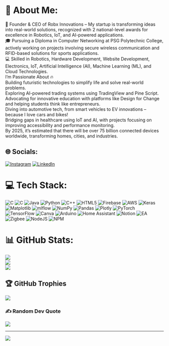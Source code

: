 # 💫 About Me:
🌟 Founder & CEO of Robx Innovations – My startup is transforming ideas into real-world solutions, recognized with 2 national-level awards for excellence in Robotics, IoT, and AI-powered applications.<br>🎓 Pursuing a Diploma in Computer Networking at PSG Polytechnic College, actively working on projects involving secure wireless communication and RFID-based solutions for sports applications.<br>💻 Skilled in Robotics, Hardware Development, Website Development, Electronics, IoT, Artificial Intelligence (AI), Machine Learning (ML), and Cloud Technologies. <br>I’m Passionate About 🔥<br>Building futuristic technologies to simplify life and solve real-world problems.<br>Exploring AI-powered trading systems using TradingView and Pine Script.<br>Advocating for innovative education with platforms like Design for Change and helping students think like entrepreneurs.<br>Diving into automotive tech, from smart vehicles to EV innovations – because I love cars and bikes!<br>Bridging gaps in healthcare using IoT and AI, with projects focusing on improving accessibility and performance monitoring.<br>By 2025, it’s estimated that there will be over 75 billion connected devices worldwide, transforming homes, cities, and industries.


## 🌐 Socials:
[![Instagram](https://img.shields.io/badge/Instagram-%23E4405F.svg?logo=Instagram&logoColor=white)](https://instagram.com/jayvikramdurairaja) [![LinkedIn](https://img.shields.io/badge/LinkedIn-%230077B5.svg?logo=linkedin&logoColor=white)](https://linkedin.com/in/www.linkedin.com/in/jayvikram) 

# 💻 Tech Stack:
![C](https://img.shields.io/badge/c-%2300599C.svg?style=for-the-badge&logo=c&logoColor=white) ![C](https://img.shields.io/badge/c-%2300599C.svg?style=for-the-badge&logo=c&logoColor=white) ![Java](https://img.shields.io/badge/java-%23ED8B00.svg?style=for-the-badge&logo=openjdk&logoColor=white) ![Python](https://img.shields.io/badge/python-3670A0?style=for-the-badge&logo=python&logoColor=ffdd54) ![C++](https://img.shields.io/badge/c++-%2300599C.svg?style=for-the-badge&logo=c%2B%2B&logoColor=white) ![HTML5](https://img.shields.io/badge/html5-%23E34F26.svg?style=for-the-badge&logo=html5&logoColor=white) ![Firebase](https://img.shields.io/badge/firebase-%23039BE5.svg?style=for-the-badge&logo=firebase) ![AWS](https://img.shields.io/badge/AWS-%23FF9900.svg?style=for-the-badge&logo=amazon-aws&logoColor=white) ![Keras](https://img.shields.io/badge/Keras-%23D00000.svg?style=for-the-badge&logo=Keras&logoColor=white) ![Matplotlib](https://img.shields.io/badge/Matplotlib-%23ffffff.svg?style=for-the-badge&logo=Matplotlib&logoColor=black) ![mlflow](https://img.shields.io/badge/mlflow-%23d9ead3.svg?style=for-the-badge&logo=numpy&logoColor=blue) ![NumPy](https://img.shields.io/badge/numpy-%23013243.svg?style=for-the-badge&logo=numpy&logoColor=white) ![Pandas](https://img.shields.io/badge/pandas-%23150458.svg?style=for-the-badge&logo=pandas&logoColor=white) ![Plotly](https://img.shields.io/badge/Plotly-%233F4F75.svg?style=for-the-badge&logo=plotly&logoColor=white) ![PyTorch](https://img.shields.io/badge/PyTorch-%23EE4C2C.svg?style=for-the-badge&logo=PyTorch&logoColor=white) ![TensorFlow](https://img.shields.io/badge/TensorFlow-%23FF6F00.svg?style=for-the-badge&logo=TensorFlow&logoColor=white) ![Canva](https://img.shields.io/badge/Canva-%2300C4CC.svg?style=for-the-badge&logo=Canva&logoColor=white) ![Arduino](https://img.shields.io/badge/-Arduino-00979D?style=for-the-badge&logo=Arduino&logoColor=white) ![Home Assistant](https://img.shields.io/badge/home%20assistant-%2341BDF5.svg?style=for-the-badge&logo=home-assistant&logoColor=white) ![Notion](https://img.shields.io/badge/Notion-%23000000.svg?style=for-the-badge&logo=notion&logoColor=white) ![EA](https://img.shields.io/badge/ea-%23000000.svg?style=for-the-badge&logo=ea&logoColor=white) ![Zigbee](https://img.shields.io/badge/zigbee-%23EB0443.svg?style=for-the-badge&logo=zigbee&logoColor=white) ![NodeJS](https://img.shields.io/badge/node.js-6DA55F?style=for-the-badge&logo=node.js&logoColor=white) ![NPM](https://img.shields.io/badge/NPM-%23CB3837.svg?style=for-the-badge&logo=npm&logoColor=white)
# 📊 GitHub Stats:
![](https://github-readme-stats.vercel.app/api?username=jayvikramdurairaja&theme=dark&hide_border=false&include_all_commits=false&count_private=false)<br/>
![](https://github-readme-streak-stats.herokuapp.com/?user=jayvikramdurairaja&theme=dark&hide_border=false)<br/>
![](https://github-readme-stats.vercel.app/api/top-langs/?username=jayvikramdurairaja&theme=dark&hide_border=false&include_all_commits=false&count_private=false&layout=compact)

## 🏆 GitHub Trophies
![](https://github-profile-trophy.vercel.app/?username=jayvikramdurairaja&theme=radical&no-frame=false&no-bg=false&margin-w=4)

### ✍️ Random Dev Quote
![](https://quotes-github-readme.vercel.app/api?type=horizontal&theme=radical)

---
[![](https://visitcount.itsvg.in/api?id=jayvikramdurairaja&icon=2&color=4)](https://visitcount.itsvg.in)

<!-- Proudly created with GPRM ( https://gprm.itsvg.in ) -->

